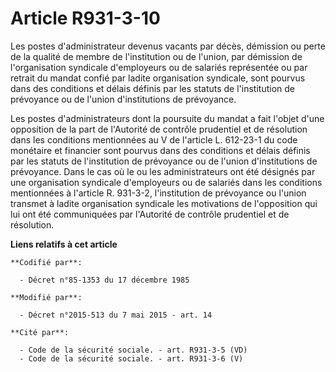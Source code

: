# Article R931-3-10

Les postes d'administrateur devenus vacants par décès, démission ou perte de la qualité de membre de l'institution ou de
l'union, par démission de l'organisation syndicale d'employeurs ou de salariés représentée ou par retrait du mandat  confié
par ladite organisation syndicale, sont pourvus dans des conditions et délais définis par les statuts de l'institution de
prévoyance ou de l'union d'institutions de prévoyance.

Les postes d'administrateurs dont la poursuite du mandat a fait l'objet d'une opposition de la part de l'Autorité de contrôle
prudentiel et de résolution dans les conditions mentionnées au  V de l'article L. 612-23-1 du code monétaire et financier
sont pourvus dans des conditions et délais définis par les statuts de l'institution de prévoyance ou de l'union
d'institutions de prévoyance. Dans le cas où le ou les administrateurs ont été désignés par une organisation syndicale
d'employeurs ou de salariés dans les conditions mentionnées à l'article R. 931-3-2, l'institution de prévoyance ou l'union
transmet à ladite organisation syndicale les motivations de l'opposition qui lui ont été communiquées par l'Autorité de
contrôle prudentiel et de résolution.

**Liens relatifs à cet article**

	**Codifié par**:

	  - Décret n°85-1353 du 17 décembre 1985

	**Modifié par**:

	  - Décret n°2015-513 du 7 mai 2015 - art. 14

	**Cité par**:

	  - Code de la sécurité sociale. - art. R931-3-5 (VD)
	  - Code de la sécurité sociale. - art. R931-3-6 (V)
